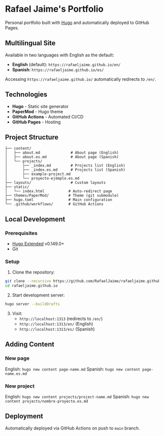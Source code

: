 # Rafael Jaime's Portfolio

Personal portfolio built with [Hugo](https://gohugo.io/) and automatically deployed to GitHub Pages.

## Multilingual Site

Available in two languages with English as the default:
- **English** (default): `https://rafaeljaime.github.io/en/`
- **Spanish**: `https://rafaeljaime.github.io/es/`

Accessing `https://rafaeljaime.github.io/` automatically redirects to `/en/`.

## Technologies

- **Hugo** - Static site generator
- **PaperMod** - Hugo theme
- **GitHub Actions** - Automated CI/CD
- **GitHub Pages** - Hosting

## Project Structure

```
├── content/
│   ├── about.md              # About page (English)
│   ├── about.es.md           # About page (Spanish)
│   └── projects/
│       ├── _index.md         # Projects list (English)
│       ├── _index.es.md      # Projects list (Spanish)
│       ├── example-project.md
│       └── proyecto-ejemplo.es.md
├── layouts/                  # Custom layouts
├── static/
│   └── index.html           # Auto-redirect page
├── themes/PaperMod/         # Theme (git submodule)
├── hugo.toml                # Main configuration
└── .github/workflows/       # GitHub Actions
```

## Local Development

### Prerequisites
- [Hugo Extended](https://gohugo.io/installation/) v0.149.0+
- Git

### Setup
1. Clone the repository:
```bash
git clone --recursive https://github.com/RafaelJaime/rafaeljaime.github.io.git
cd rafaeljaime.github.io
```

2. Start development server:
```bash
hugo server --buildDrafts
```

3. Visit:
   - `http://localhost:1313` (redirects to `/en/`)
   - `http://localhost:1313/en/` (English)
   - `http://localhost:1313/es/` (Spanish)

## Adding Content

### New page
English: `hugo new content page-name.md`
Spanish: `hugo new content page-name.es.md`

### New project
English: `hugo new content projects/project-name.md`
Spanish: `hugo new content projects/nombre-proyecto.es.md`

## Deployment

Automatically deployed via GitHub Actions on push to `main` branch.
